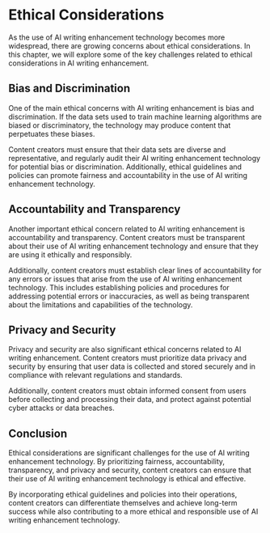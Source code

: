 Ethical Considerations
=======================================================================

As the use of AI writing enhancement technology becomes more widespread, there are growing concerns about ethical considerations. In this chapter, we will explore some of the key challenges related to ethical considerations in AI writing enhancement.

Bias and Discrimination
-----------------------

One of the main ethical concerns with AI writing enhancement is bias and discrimination. If the data sets used to train machine learning algorithms are biased or discriminatory, the technology may produce content that perpetuates these biases.

Content creators must ensure that their data sets are diverse and representative, and regularly audit their AI writing enhancement technology for potential bias or discrimination. Additionally, ethical guidelines and policies can promote fairness and accountability in the use of AI writing enhancement technology.

Accountability and Transparency
-------------------------------

Another important ethical concern related to AI writing enhancement is accountability and transparency. Content creators must be transparent about their use of AI writing enhancement technology and ensure that they are using it ethically and responsibly.

Additionally, content creators must establish clear lines of accountability for any errors or issues that arise from the use of AI writing enhancement technology. This includes establishing policies and procedures for addressing potential errors or inaccuracies, as well as being transparent about the limitations and capabilities of the technology.

Privacy and Security
--------------------

Privacy and security are also significant ethical concerns related to AI writing enhancement. Content creators must prioritize data privacy and security by ensuring that user data is collected and stored securely and in compliance with relevant regulations and standards.

Additionally, content creators must obtain informed consent from users before collecting and processing their data, and protect against potential cyber attacks or data breaches.

Conclusion
----------

Ethical considerations are significant challenges for the use of AI writing enhancement technology. By prioritizing fairness, accountability, transparency, and privacy and security, content creators can ensure that their use of AI writing enhancement technology is ethical and effective.

By incorporating ethical guidelines and policies into their operations, content creators can differentiate themselves and achieve long-term success while also contributing to a more ethical and responsible use of AI writing enhancement technology.


